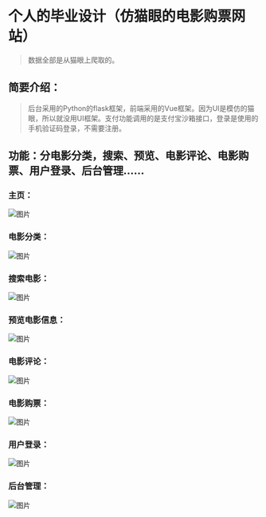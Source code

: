 # 个人的毕业设计（仿猫眼的电影购票网站）
>  数据全部是从猫眼上爬取的。

## 简要介绍：
>  后台采用的Python的flask框架，前端采用的Vue框架。因为UI是模仿的猫眼，所以就没用UI框架。支付功能调用的是支付宝沙箱接口，登录是使用的手机验证码登录，不需要注册。

## 功能：分电影分类，搜索、预览、电影评论、电影购票、用户登录、后台管理......

### 主页：
![图片](https://github.com/potatopeople/movie/tree/master/movie/static/images/%25E4%25B8%25BB%25E9%25A1%25B5.png)
### 电影分类：
![图片](https://github.com/potatopeople/movie/tree/master/movie/static/images/电影分类.png)
### 搜索电影：
![图片](https://github.com/potatopeople/movie/tree/master/movie/static/images/电影搜索.png)
### 预览电影信息：
![图片](https://github.com/potatopeople/movie/tree/master/movie/static/images/电影预览.png)
### 电影评论：
![图片](https://github.com/potatopeople/movie/tree/master/movie/static/images/电影评论.png)
### 电影购票：
![图片](https://github.com/potatopeople/movie/tree/master/movie/static/images/电影购票.png)
### 用户登录：
![图片](https://github.com/potatopeople/movie/tree/master/movie/static/images/登录.png)
### 后台管理：
![图片](https://github.com/potatopeople/movie/tree/master/movie/static/images/后台管理.png)
